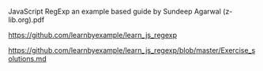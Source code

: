 JavaScript RegExp an example based guide by Sundeep Agarwal (z-lib.org).pdf

https://github.com/learnbyexample/learn_js_regexp

https://github.com/learnbyexample/learn_js_regexp/blob/master/Exercise_solutions.md
